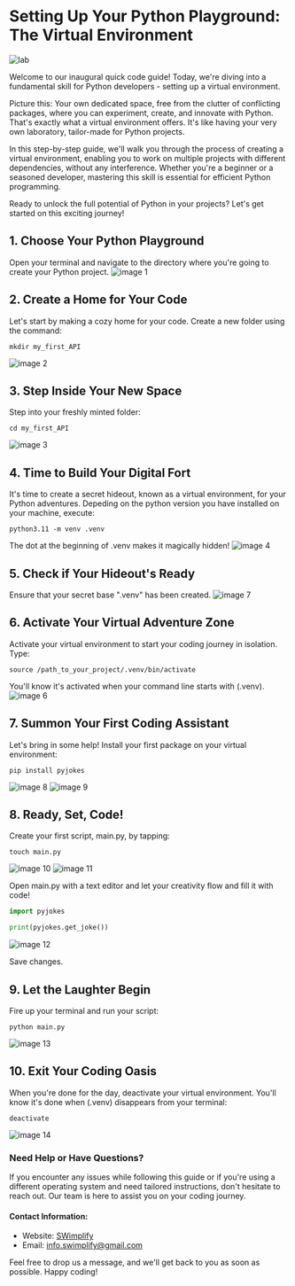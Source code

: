 # Setting Up Your Python Playground: The Virtual Environment
![lab](/images/lab.jpg)


Welcome to our inaugural quick code guide! Today, we're diving into a fundamental skill for Python developers - setting up a virtual environment.

Picture this: Your own dedicated space, free from the clutter of conflicting packages, where you can experiment, create, and innovate with Python. That's exactly what a virtual environment offers. It's like having your very own laboratory, tailor-made for Python projects.

In this step-by-step guide, we'll walk you through the process of creating a virtual environment, enabling you to work on multiple projects with different dependencies, without any interference. Whether you're a beginner or a seasoned developer, mastering this skill is essential for efficient Python programming.

Ready to unlock the full potential of Python in your projects? Let's get started on this exciting journey!

## 1. Choose Your Python Playground
Open your terminal and navigate to the directory where you're going to create your Python project.
![image 1](/images/01.png)

## 2. Create a Home for Your Code
Let's start by making a cozy home for your code. Create a new folder using the command:
```console
mkdir my_first_API
```
![image 2](/images/02.png)

## 3. Step Inside Your New Space
Step into your freshly minted folder:
```console
cd my_first_API
```
![image 3](/images/03.png)

## 4. Time to Build Your Digital Fort
It's time to create a secret hideout, known as a virtual environment, for your Python adventures. Depeding on the python version you have installed on your machine, execute:
```console
python3.11 -m venv .venv
```
The dot at the beginning of .venv makes it magically hidden!
![image 4](/images/04.png)

## 5. Check if Your Hideout's Ready
Ensure that your secret base ".venv" has been created.
![image 7](/images/07.png)

## 6. Activate Your Virtual Adventure Zone
Activate your virtual environment to start your coding journey in isolation. Type:
```console
source /path_to_your_project/.venv/bin/activate
```
You'll know it's activated when your command line starts with (.venv).
![image 6](/images/06.png)

## 7. Summon Your First Coding Assistant
Let's bring in some help! Install your first package on your virtual environment:
```console
pip install pyjokes
```
![image 8](/images/08.png)
![image 9](/images/09.png)

## 8. Ready, Set, Code!
Create your first script, main.py, by tapping:
```
touch main.py
```
![image 10](/images/10.png)
![image 11](/images/11.png)

Open main.py with a text editor and let your creativity flow and fill it with code!
```python
import pyjokes

print(pyjokes.get_joke())

```
![image 12](/images/12.png)

Save changes.

## 9. Let the Laughter Begin
Fire up your terminal and run your script:
```console
python main.py
```
![image 13](/images/13.png)

## 10. Exit Your Coding Oasis
When you're done for the day, deactivate your virtual environment. You'll know it's done when (.venv) disappears from your terminal:
```console
deactivate
```
![image 14](/images/14.png)

### Need Help or Have Questions?
If you encounter any issues while following this guide or if you're using a different operating system and need tailored instructions, don't hesitate to reach out. Our team is here to assist you on your coding journey.
#### Contact Information:
* Website: [SWimplify](https://swimplify.co)
* Email: info.swimplify@gmail.com

Feel free to drop us a message, and we'll get back to you as soon as possible. Happy coding!